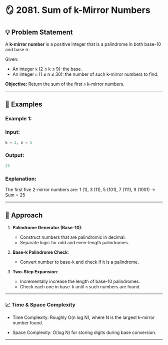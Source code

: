 # 🪞 2081. Sum of k-Mirror Numbers

## 💡 Problem Statement

A **k-mirror number** is a positive integer that is a palindrome in both base-10 and base-`k`.

Given:
- An integer `k` (2 ≤ k ≤ 9): the base.
- An integer `n` (1 ≤ n ≤ 30): the number of such k-mirror numbers to find.

**Objective:** Return the sum of the first `n` k-mirror numbers.

---

## 🧠 Examples

### Example 1:
### Input: 
```python
k = 2, n = 5
```
### Output: 
```python
25
```
### Explanation: 
The first five 2-mirror numbers are:
  1 (1), 3 (11), 5 (101), 7 (111), 9 (1001) → Sum = 25

  ---

## 🧩 Approach

1. **Palindrome Generator (Base-10)**:
   - Construct numbers that are palindromic in decimal.
   - Separate logic for odd and even-length palindromes.

2. **Base-k Palindrome Check**:
   - Convert number to base-k and check if it is a palindrome.

3. **Two-Step Expansion**:
   - Incrementally increase the length of base-10 palindromes.
   - Check each one in base-k until `n` such numbers are found.

---
### 📈 Time & Space Complexity
  + Time Complexity: Roughly O(n log N), where N is the largest k-mirror number found.
  
  + Space Complexity: O(log N) for storing digits during base conversion.

-----
